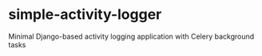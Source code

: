 # simple-activity-logger
Minimal Django-based activity logging application with Celery background tasks

